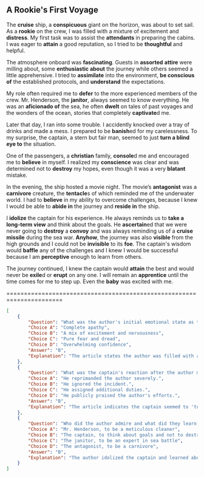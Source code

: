## A Rookie's First Voyage

The **cruise** ship, a **conspicuous** giant on the horizon, was about to set sail. As a **rookie** on the crew, I was filled with a mixture of excitement and **distress**. My first task was to assist the **attendants** in preparing the cabins. I was eager to **attain** a good reputation, so I tried to be **thoughtful** and helpful.

The atmosphere onboard was **fascinating**. Guests in **assorted** **attire** were milling about, some **enthusiastic about** the journey while others seemed a little apprehensive. I tried to **assimilate** into the environment, **be conscious of** the established protocols, and **understand** the expectations.

My role often required me to **defer** to the more experienced members of the crew. Mr. Henderson, the **janitor**, always seemed to know everything. He was an **aficionado of** the sea, he often **dwelt** on tales of past voyages and the wonders of the ocean, stories that completely **captivate**d me.

Later that day, I ran into some trouble. I accidently knocked over a tray of drinks and made a mess. I prepared to be **banish**ed for my carelessness. To my surprise, the captain, a stern but fair man, seemed to just **turn a blind eye to** the situation. 

One of the passengers, a **christian** family, **console**d me and encouraged me to **believe** in myself. I realized my **conscience** was clear and was determined not to **destroy** my hopes, even though it was a very **blatant** mistake.

In the evening, the ship hosted a movie night. The movie’s **antagonist** was a **carnivore** creature, the **tentacle**s of which reminded me of the underwater world. I had to **believe** in my ability to overcome challenges, because I knew I would be able to **abide in** the journey and **reside in** the ship. 

I **idolize** the captain for his experience. He always reminds us to **take a long-term view** and think about the goals. He **ascertain**ed that we were never going to **destroy** a **convoy** and was always reminding us of a **cruise missile** during the sea war.
**Anyhow**, the journey was also **visible** from the high grounds and I could not be **invisible** to its **foe**. The captain's wisdom would **baffle** any of the challenges and I knew I would be successful because I am **perceptive** enough to learn from others.

The journey continued, I knew the captain would **attain** the best and would never be **exile**d or **erupt** on any one. I will remain an **apprentice** until the time comes for me to step up. Even the **baby** was excited with me.


======================================================================

```json
[
    {
        "Question": "What was the author's initial emotional state as they prepared for the voyage?",
        "Choice A": "Complete apathy",
        "Choice B": "A mix of excitement and nervousness",
        "Choice C": "Pure fear and dread",
        "Choice D": "Overwhelming confidence",
        "Answer": "B",
        "Explanation": "The article states the author was filled with a mixture of excitement and distress, which aligns with option B."
    },
    {
        "Question": "What was the captain's reaction after the author made a mess?",
        "Choice A": "He reprimanded the author severely.",
        "Choice B": "He ignored the incident.",
        "Choice C": "He assigned additional duties.",
        "Choice D": "He publicly praised the author's efforts.",
        "Answer": "B",
        "Explanation": "The article indicates the captain seemed to 'turn a blind eye to' the situation."
    },
    {
        "Question": "Who did the author admire and what did they learn from him?",
        "Choice A": "Mr. Henderson, to be a meticulous cleaner",
        "Choice B": "The captain, to think about goals and not to destroy convoys",
        "Choice C": "The janitor, to be an expert in sea battle",
        "Choice D": "The antagonist, to be a carnivore",
        "Answer": "B",
        "Explanation": "The author idolized the captain and learned about taking a long-term view and the importance of goal setting."
    }
]
```